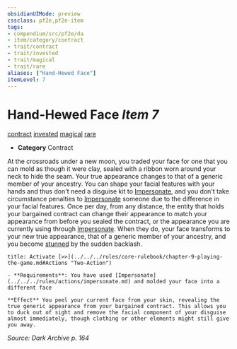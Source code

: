 ```yaml
---
obsidianUIMode: preview
cssclass: pf2e,pf2e-item
tags:
- compendium/src/pf2e/da
- item/category/contract
- trait/contract
- trait/invested
- trait/magical
- trait/rare
aliases: ["Hand-Hewed Face"]
itemLevel: 7
---
```

# Hand-Hewed Face *Item 7*  
[contract](../../../rules/traits/contract-lol.md)  [invested](../../../rules/traits/invested.md)  [magical](../../../rules/traits/magical.md)  [rare](../../../rules/traits/rare.md)  

- **Category** Contract

At the crossroads under a new moon, you traded your face for one that you can mold as though it were clay, sealed with a ribbon worn around your neck to hide the seam. Your true appearance changes to that of a generic member of your ancestry. You can shape your facial features with your hands and thus don't need a disguise kit to [Impersonate](../../../rules/actions/impersonate.md), and you don't take circumstance penalties to [Impersonate](../../../rules/actions/impersonate.md) someone due to the difference in your facial features. Once per day, from any distance, the entity that holds your bargained contract can change their appearance to match your appearance from before you sealed the contract, or the appearance you are currently using through [Impersonate](../../../rules/actions/impersonate.md). When they do, your face transforms to your new true appearance, that of a generic member of your ancestry, and you become [stunned](../../../rules/conditions.md#Stunned) by the sudden backlash.

```ad-embed-ability
title: Activate [>>](../../../rules/core-rulebook/chapter-9-playing-the-game.md#Actions "Two-Action")

- **Requirements**: You have used [Impersonate](../../../rules/actions/impersonate.md) and molded your face into a different face

**Effect** You peel your current face from your skin, revealing the true generic appearance from your bargained contract. This allows you to duck out of sight and remove the facial component of your disguise almost immediately, though clothing or other elements might still give you away.
```

*Source: Dark Archive p. 164*
